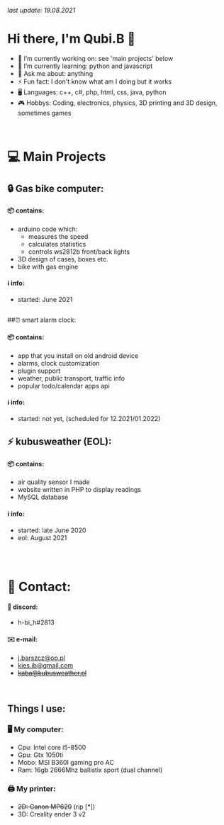 *last update: 19.08.2021*
# Hi there, I'm Qubi.B 👋
  - 🔭 I’m currently working on: see 'main projects' below
  - 🌱 I’m currently learning: python and javascript
  - 💬 Ask me about: anything
  - ⚡ Fun fact: I don't know what am I doing but it works
  - 🖥️ Languages: c++, c#, php, html, css, java, python
  - 🎮 Hobbys: Coding, electronics, physics, 3D printing and 3D design, sometimes games
  <br>
  
# 💻 Main Projects
  ## 🔒 Gas bike computer:
  #### 📦 contains:
  - arduino code which:
    - measures the speed
    - calculates statistics
    - controls ws2812b front/back lights
  - 3D design of cases, boxes etc.
  - bike with gas engine 
  #### ℹ️ info:
  - started: June 2021

##

  ##⏰ smart alarm clock:
  #### 📦 contains: 
  - app that you install on old android device
  - alarms, clock customization
  - plugin support
  - weather, public transport, traffic info
  - popular todo/calendar apps api
  #### ℹ️ info:
  - started: not yet, (scheduled for 12.2021/01.2022)
  
##  

  ## ⚡ kubusweather (EOL):
  #### 📦 contains: 
  - air quality sensor I made
  - website written in PHP to display readings
  - MySQL database
  #### ℹ️ info:
  - started: late June 2020
  - eol: August 2021
##  


<br>

# 📱 Contact:
#### 💬 discord:
- h-bi_h#2813
#### ✉️ e-mail:
- j.barszcz@op.pl
- kies.jb@gmail.com
- <s>kaba@kubusweather.pl</s>

<br>

## Things I use:
### 🖥️ My computer:
- Cpu: Intel core i5-8500
- Gpu: Gtx 1050ti
- Mobo: MSI B360I gaming pro AC
- Ram: 16gb 2666Mhz ballistix sport (dual channel)

### 🖨️ My printer:
- <s>2D: Canon MP620</s> (rip [*]) 
- 3D: Creality ender 3 v2

